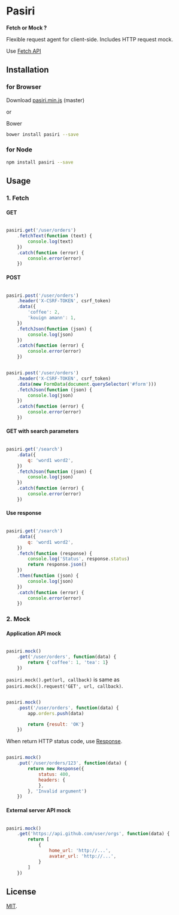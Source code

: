 
# Pasiri

**Fetch or Mock ?**

Flexible request agent for client-side.
Includes HTTP request mock.

Use [Fetch API](https://developer.mozilla.org/docs/Web/API/Fetch_API)

## Installation

### for Browser

Download [pasiri.min.js](https://raw.githubusercontent.com/jumilla/pasiri/master/dist/pasiri.min.js) (master)

or

Bower

```sh
bower install pasiri --save
```



### for Node

```sh
npm install pasiri --save
```



## Usage

### 1. Fetch

#### GET

```javascript

pasiri.get('/user/orders')
	.fetchText(function (text) {
		console.log(text)
	})
	.catch(function (error) {
		console.error(error)
	})
```

#### POST

```javascript

pasiri.post('/user/orders')
	.header('X-CSRF-TOKEN', csrf_token)
	.data({
		'coffee': 2,
		'kouign amann': 1,
	})
	.fetchJson(function (json) {
		console.log(json)
	})
	.catch(function (error) {
		console.error(error)
	})
```

```javascript

pasiri.post('/user/orders')
	.header('X-CSRF-TOKEN', csrf_token)
	.data(new FormData(document.querySelector('#form')))
	.fetchJson(function (json) {
		console.log(json)
	})
	.catch(function (error) {
		console.error(error)
	})
```

#### GET with search parameters

```javascript

pasiri.get('/search')
	.data({
		q: 'word1 word2',
	})
	.fetchJson(function (json) {
		console.log(json)
	})
	.catch(function (error) {
		console.error(error)
	})
```

#### Use response

```javascript

pasiri.get('/search')
	.data({
		q: 'word1 word2',
	})
	.fetch(function (response) {
		console.log('Status', response.status)
		return response.json()
	})
	.then(function (json) {
		console.log(json)
	})
	.catch(function (error) {
		console.error(error)
	})
```


### 2. Mock

#### Application API mock

```javascript

pasiri.mock()
	.get('/user/orders', function(data) {
		return {'coffee': 1, 'tea': 1}
	})

```

`pasiri.mock().get(url, callback)` is same as `pasiri.mock().request('GET', url, callback)`.

```javascript

pasiri.mock()
	.post('/user/orders', function(data) {
		app.orders.push(data)

		return {result: 'OK'}
	})

```

When return HTTP status code, use [Response](https://developer.mozilla.org/ja/docs/Web/API/Response).

```javascript

pasiri.mock()
	.put('/user/orders/123', function(data) {
		return new Response({
			status: 400,
			headers: {
			},
		}, 'Invalid argument')
	})

```

#### External server API mock

```javascript

pasiri.mock()
	.get('https://api.github.com/user/orgs', function(data) {
		return [
			{
				home_url: 'http://...',
				avatar_url: 'http://...',
			}
		]
	})

```

## License

[MIT](http://opensource.org/licenses/MIT).
